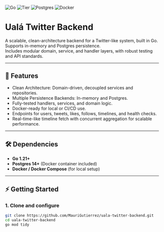 ![Go](https://img.shields.io/badge/Go-1.21+-00ADD8?logo=go)
![Tier](https://img.shields.io/badge/Tier-1-red)
![Postgres](https://img.shields.io/badge/Postgres-14-blue?logo=postgresql)
![Docker](https://img.shields.io/badge/Docker-ready-blue?logo=docker)

# Ualá Twitter Backend

A scalable, clean-architecture backend for a Twitter-like system, built in Go.  
Supports in-memory and Postgres persistence.  
Includes modular domain, service, and handler layers, with robust testing and API standards.

---

## 🚀 Features

- Clean Architecture: Domain-driven, decoupled services and repositories.
- Multiple Persistence Backends: In-memory and Postgres.
- Fully-tested handlers, services, and domain logic.
- Docker-ready for local or CI/CD use.
- Endpoints for users, tweets, likes, follows, timelines, and health checks.
- Real-time-like timeline fetch with concurrent aggregation for scalable performance.

---

## 🛠️ Dependencies

- **Go 1.21+**
- **Postgres 14+** (Docker container included)
- **Docker / Docker Compose** (for local setup)

---

## ⚡ Getting Started

### 1. Clone and configure

```bash
git clone https://github.com/MauriGutierrez/uala-twitter-backend.git
cd uala-twitter-backend
go mod tidy
